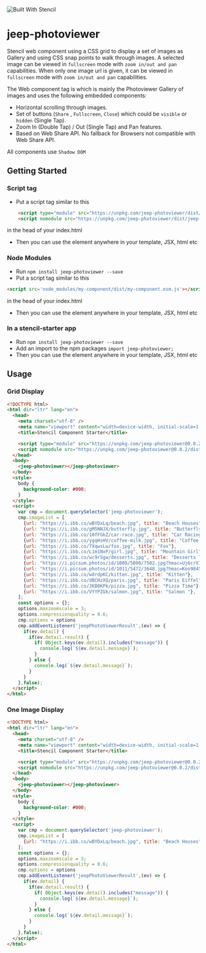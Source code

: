 ![Built With Stencil](https://img.shields.io/badge/-Built%20With%20Stencil-16161d.svg?logo=data%3Aimage%2Fsvg%2Bxml%3Bbase64%2CPD94bWwgdmVyc2lvbj0iMS4wIiBlbmNvZGluZz0idXRmLTgiPz4KPCEtLSBHZW5lcmF0b3I6IEFkb2JlIElsbHVzdHJhdG9yIDE5LjIuMSwgU1ZHIEV4cG9ydCBQbHVnLUluIC4gU1ZHIFZlcnNpb246IDYuMDAgQnVpbGQgMCkgIC0tPgo8c3ZnIHZlcnNpb249IjEuMSIgaWQ9IkxheWVyXzEiIHhtbG5zPSJodHRwOi8vd3d3LnczLm9yZy8yMDAwL3N2ZyIgeG1sbnM6eGxpbms9Imh0dHA6Ly93d3cudzMub3JnLzE5OTkveGxpbmsiIHg9IjBweCIgeT0iMHB4IgoJIHZpZXdCb3g9IjAgMCA1MTIgNTEyIiBzdHlsZT0iZW5hYmxlLWJhY2tncm91bmQ6bmV3IDAgMCA1MTIgNTEyOyIgeG1sOnNwYWNlPSJwcmVzZXJ2ZSI%2BCjxzdHlsZSB0eXBlPSJ0ZXh0L2NzcyI%2BCgkuc3Qwe2ZpbGw6I0ZGRkZGRjt9Cjwvc3R5bGU%2BCjxwYXRoIGNsYXNzPSJzdDAiIGQ9Ik00MjQuNywzNzMuOWMwLDM3LjYtNTUuMSw2OC42LTkyLjcsNjguNkgxODAuNGMtMzcuOSwwLTkyLjctMzAuNy05Mi43LTY4LjZ2LTMuNmgzMzYuOVYzNzMuOXoiLz4KPHBhdGggY2xhc3M9InN0MCIgZD0iTTQyNC43LDI5Mi4xSDE4MC40Yy0zNy42LDAtOTIuNy0zMS05Mi43LTY4LjZ2LTMuNkgzMzJjMzcuNiwwLDkyLjcsMzEsOTIuNyw2OC42VjI5Mi4xeiIvPgo8cGF0aCBjbGFzcz0ic3QwIiBkPSJNNDI0LjcsMTQxLjdIODcuN3YtMy42YzAtMzcuNiw1NC44LTY4LjYsOTIuNy02OC42SDMzMmMzNy45LDAsOTIuNywzMC43LDkyLjcsNjguNlYxNDEuN3oiLz4KPC9zdmc%2BCg%3D%3D&colorA=16161d&style=flat-square)

# jeep-photoviewer
Stencil web component using a CSS grid to display a set of images as Gallery and using CSS snap points to walk through images. A selected image can be viewed in `fullscreen` mode with `zoom in/out and pan` capabilities.
When only one image url is given, it can be viewed in `fullscreen` mode with `zoom in/out and pan` capabilities.

The Web component tag is <jeep-photoviewer> which is mainly the Photoviewer Gallery of images and uses the following embedded components:

 - <jeep-photo-hscroll> Horizontal scrolling through images.
 - <jeep-photo-buttons> Set of buttons (`Share` , `Fullscreen`, `Close`)
                        which could be `visible` or `hidden` (Single Tap).
 - <jeep-photo-zoom> Zoom In (Double Tap) / Out (Single Tap) and Pan features.
 - <jeep-photo-share> Based on Web Share API. No fallback for Browsers
                      not compatible with Web Share API.
                       
All components use `Shadow DOM`

## Getting Started

### Script tag

- Put a script tag similar to this 
```html
    <script type="module" src="https://unpkg.com/jeep-photoviewer/dist/jeep-photoviewer.esm.js"></script>
    <script nomodule src="https://unpkg.com/jeep-photoviewer/dist/jeep-photoviewer.js"></script>
```
in the head of your index.html
- Then you can use the element anywhere in your template, JSX, html etc

### Node Modules
- Run `npm install jeep-photoviewer --save`
- Put a script tag similar to this 
```html
<script src='node_modules/my-component/dist/my-component.esm.js'></script>
```
in the head of your index.html
- Then you can use the element anywhere in your template, JSX, html etc

### In a stencil-starter app
- Run `npm install jeep-photoviewer --save`
- Add an import to the npm packages `import jeep-photoviewer;`
- Then you can use the element anywhere in your template, JSX, html etc

## Usage

### Grid Display
```html
<!DOCTYPE html>
<html dir="ltr" lang="en">
  <head>
    <meta charset="utf-8" />
    <meta name="viewport" content="width=device-width, initial-scale=1.0, minimum-scale=1.0, maximum-scale=5.0" />
    <title>Stencil Component Starter</title>

    <script type="module" src="https://unpkg.com/jeep-photoviewer@0.0.2/dist/jeep-photoviewer/jeep-photoviewer.esm.js"></script>
    <script nomodule src="https://unpkg.com/jeep-photoviewer@0.0.2/dist/jeep-photoviewer/jeep-photoviewer.js"></script>
  </head>
  <body>
    <jeep-photoviewer></jeep-photoviewer>
  </body>
  <style>
    body {
      background-color: #000;
    }
  </style>
  <script>
    var cmp = document.querySelector('jeep-photoviewer');
    cmp.imageList = [
      {url: "https://i.ibb.co/wBYDxLq/beach.jpg", title: "Beach Houses"},
      {url: "https://i.ibb.co/gM5NNJX/butterfly.jpg", title: "Butterfly"},
      {url: "https://i.ibb.co/10fFGkZ/car-race.jpg", title: "Car Racing"},
      {url: "https://i.ibb.co/ygqHsHV/coffee-milk.jpg", title: "Coffee with Milk"},
      {url: "https://i.ibb.co/7XqwsLw/fox.jpg", title: "Fox"},
      {url: "https://i.ibb.co/L1m1NxP/girl.jpg", title: "Mountain Girl"},
      {url: "https://i.ibb.co/wc9rSgw/desserts.jpg", title: "Desserts Table"},
      {url: "https://i.picsum.photos/id/1009/5000/7502.jpg?hmac=Uj6crVILzsKbyZreBjHuMiaq_-n30qoHjqP0i7r30r8", title: "Surfer"},
      {url: "https://i.picsum.photos/id/1011/5472/3648.jpg?hmac=Koo9845x2akkVzVFX3xxAc9BCkeGYA9VRVfLE4f0Zzk", title: "On a Lac"},
      {url: "https://i.ibb.co/wdrdpKC/kitten.jpg", title: "Kitten"},
      {url: "https://i.ibb.co/dBCHzXQ/paris.jpg", title: "Paris Eiffel"},
      {url: "https://i.ibb.co/JKB0KPk/pizza.jpg", title: "Pizza Time"},
      {url: "https://i.ibb.co/VYYPZGk/salmon.jpg", title: "Salmon "},
    ];
    const options = {};
    options.maxzoomscale = 3;
    options.compressionquality = 0.6;
    cmp.options = options
    cmp.addEventListener('jeepPhotoViewerResult',(ev) => {
      if(ev.detail) {
        if(ev.detail.result) {
          if( Object.keys(ev.detail).includes("message")) {
            console.log(`${ev.detail.message}`);
          }
        } else {
          console.log(`${ev.detail.message}`);
        }
      }
    },false);
  </script>
</html>

```

### One Image Display

```html
<!DOCTYPE html>
<html dir="ltr" lang="en">
  <head>
    <meta charset="utf-8" />
    <meta name="viewport" content="width=device-width, initial-scale=1.0, minimum-scale=1.0, maximum-scale=5.0" />
    <title>Stencil Component Starter</title>

    <script type="module" src="https://unpkg.com/jeep-photoviewer@0.0.2/dist/jeep-photoviewer/jeep-photoviewer.esm.js"></script>
    <script nomodule src="https://unpkg.com/jeep-photoviewer@0.0.2/dist/jeep-photoviewer/jeep-photoviewer.js"></script>
  </head>
  <body>
    <jeep-photoviewer></jeep-photoviewer>
  </body>
  <style>
    body {
      background-color: #000;
    }
  </style>
  <script>
    var cmp = document.querySelector('jeep-photoviewer');
    cmp.imageList = [
      {url: "https://i.ibb.co/wBYDxLq/beach.jpg", title: "Beach Houses"},
    ];
    const options = {};
    options.maxzoomscale = 3;
    options.compressionquality = 0.6;
    cmp.options = options
    cmp.addEventListener('jeepPhotoViewerResult',(ev) => {
      if(ev.detail) {
        if(ev.detail.result) {
          if( Object.keys(ev.detail).includes("message")) {
            console.log(`${ev.detail.message}`);
          }
        } else {
          console.log(`${ev.detail.message}`);
        }
      }
    },false);
  </script>
</html>

```

